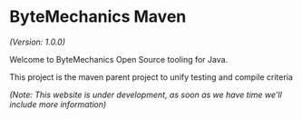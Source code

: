 # ByteMechanics Maven
_(Version: 1.0.0)_

Welcome to ByteMechanics Open Source tooling for Java.

This project is the maven parent project to unify testing and compile criteria

_(Note: This website is under development, as soon as we have time we'll include more information)_